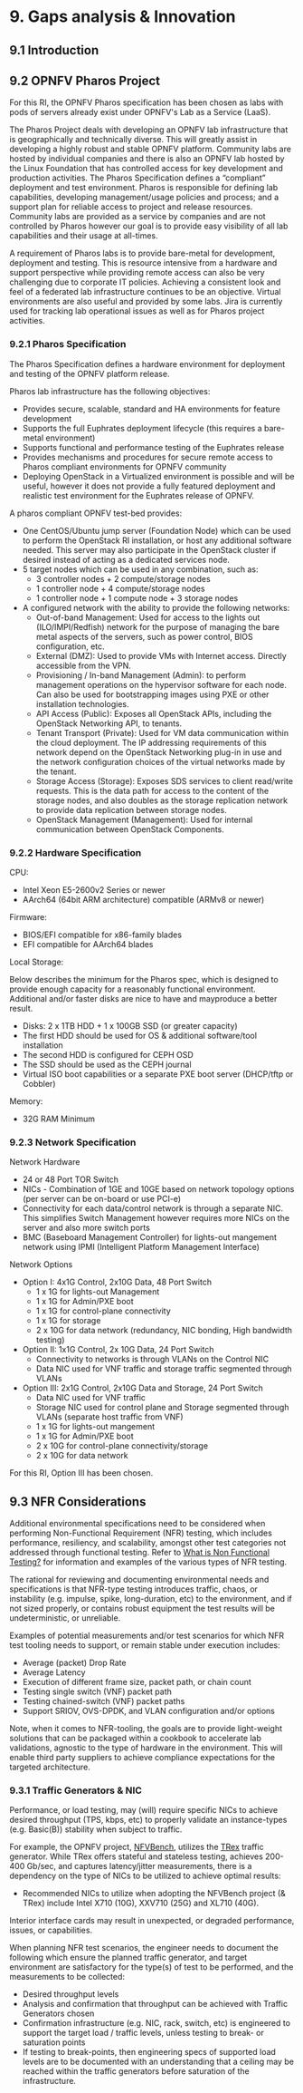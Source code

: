 # 9. Gaps analysis & Innovation

## 9.1 Introduction

## 9.2 OPNFV Pharos Project
For this RI, the OPNFV Pharos specification has been chosen as labs with pods of servers already exist under OPNFV's
Lab as a Service (LaaS).

The Pharos Project deals with developing an OPNFV lab infrastructure that is geographically and technically diverse. This
will greatly assist in developing a highly robust and stable OPNFV platform. Community labs are hosted by individual
companies and there is also an OPNFV lab hosted by the Linux Foundation that has controlled access for key development
and production activities. The Pharos Specification defines a “compliant” deployment and test environment. Pharos is
responsible for defining lab capabilities, developing management/usage policies and process; and a support plan for
reliable access to project and release resources. Community labs are provided as a service by companies and are not
controlled by Pharos however our goal is to provide easy visibility of all lab capabilities and their usage at all-times.

A requirement of Pharos labs is to provide bare-metal for development, deployment and testing. This is resource intensive
from a hardware and support perspective while providing remote access can also be very challenging due to corporate IT
policies. Achieving a consistent look and feel of a federated lab infrastructure continues to be an objective. Virtual
environments are also useful and provided by some labs. Jira is currently used for tracking lab operational issues as
well as for Pharos project activities.

### 9.2.1 Pharos Specification

The Pharos Specification defines a hardware environment for deployment and testing of the OPNFV platform release.

Pharos lab infrastructure has the following objectives:

* Provides secure, scalable, standard and HA environments for feature development
* Supports the full Euphrates deployment lifecycle (this requires a bare-metal environment)
* Supports functional and performance testing of the Euphrates release
* Provides mechanisms and procedures for secure remote access to Pharos compliant environments for OPNFV community
* Deploying OpenStack in a Virtualized environment is possible and will be useful, however it does not provide a fully
  featured deployment and realistic test environment for the Euphrates release of OPNFV.

A pharos compliant OPNFV test-bed provides:

* One CentOS/Ubuntu jump server (Foundation Node) which can be used to perform the OpenStack RI installation, or host any
  additional software needed.  This server may also participate in the OpenStack cluster if desired instead of acting as
  a dedicated services node.
* 5 target nodes which can be used in any combination, such as:
  * 3 controller nodes + 2 compute/storage nodes
  * 1 controller node + 4 compute/storage nodes
  * 1 controller node + 1 compute node + 3 storage nodes
* A configured network with the ability to provide the following networks:
  * Out-of-band Management: Used for access to the lights out (ILO/IMPI/Redfish) network for the purpose of managing the
    bare metal aspects of the servers, such as power control, BIOS configuration, etc.
  * External (DMZ): Used to provide VMs with Internet access.  Directly accessible from the VPN.
  * Provisioning / In-band Management (Admin): to perform management operations on the hypervisor software for each
    node.  Can also be used for bootstrapping images using PXE or other installation technologies.
  * API Access (Public): Exposes all OpenStack APIs, including the OpenStack Networking API, to tenants.
  * Tenant Transport (Private): Used for VM data communication within the cloud deployment. The IP addressing requirements
    of this network depend on the OpenStack Networking plug-in in use and the network configuration choices of the virtual
    networks made by the tenant.
  * Storage Access (Storage): Exposes SDS services to client read/write requests. This is the data path for access to
    the content of the storage nodes, and also doubles as the storage replication network to provide data replication
    between storage nodes.
  * OpenStack Management (Management): Used for internal communication between OpenStack Components.

### 9.2.2 Hardware Specification

CPU:

* Intel Xeon E5-2600v2 Series or newer
* AArch64 (64bit ARM architecture) compatible (ARMv8 or newer)

Firmware:

* BIOS/EFI compatible for x86-family blades
* EFI compatible for AArch64 blades

Local Storage:

Below describes the minimum for the Pharos spec, which is designed to provide enough capacity for a reasonably functional
environment. Additional and/or faster disks are nice to have and mayproduce a better result.

* Disks: 2 x 1TB HDD + 1 x 100GB SSD (or greater capacity)
* The first HDD should be used for OS & additional software/tool installation
* The second HDD is configured for CEPH OSD
* The SSD should be used as the CEPH journal
* Virtual ISO boot capabilities or a separate PXE boot server (DHCP/tftp or Cobbler)

Memory:

* 32G RAM Minimum

### 9.2.3 Network Specification

Network Hardware

* 24 or 48 Port TOR Switch
* NICs - Combination of 1GE and 10GE based on network topology options (per server can be on-board or use PCI-e)
* Connectivity for each data/control network is through a separate NIC. This simplifies Switch Management however requires
  more NICs on the server and also more switch ports
* BMC (Baseboard Management Controller) for lights-out mangement network using IPMI (Intelligent Platform Management Interface)

Network Options

* Option I: 4x1G Control, 2x10G Data, 48 Port Switch
  * 1 x 1G for lights-out Management
  * 1 x 1G for Admin/PXE boot
  * 1 x 1G for control-plane connectivity
  * 1 x 1G for storage
  * 2 x 10G for data network (redundancy, NIC bonding, High bandwidth testing)
* Option II: 1x1G Control, 2x 10G Data, 24 Port Switch
  * Connectivity to networks is through VLANs on the Control NIC
  * Data NIC used for VNF traffic and storage traffic segmented through VLANs
* Option III: 2x1G Control, 2x10G Data and Storage, 24 Port Switch
  * Data NIC used for VNF traffic
  * Storage NIC used for control plane and Storage segmented through VLANs (separate host traffic from VNF)
  * 1 x 1G for lights-out mangement
  * 1 x 1G for Admin/PXE boot
  * 2 x 10G for control-plane connectivity/storage
  * 2 x 10G for data network

For this RI, Option III has been chosen.

## 9.3 NFR Considerations
Additional environmental specifications need to be considered when performing Non-Functional Requirement (NFR) testing, which includes performance, resiliency, and scalability, amongst other test categories not addressed through functional testing.  Refer to [What is Non Functional Testing?](https://www.guru99.com/non-functional-testing.html) for information and examples of the various types of NFR testing.  

The rational for reviewing and documenting environmental needs and specifications is that NFR-type testing introduces traffic, chaos, or instability (e.g. impulse, spike, long-duration, etc) to the environment, and if not sized properly, or contains robust equipment the test results will be undeterministic, or unreliable.  

Examples of potential measurements and/or test scenarios for which NFR test tooling needs to support, or remain stable under execution includes:

 - Average (packet) Drop Rate
 - Average Latency
 - Execution of different frame size, packet path, or chain count
 - Testing single switch (VNF) packet path
 - Testing chained-switch (VNF) packet paths
 - Support SRIOV, OVS-DPDK, and VLAN configuration and/or options

Note, when it comes to NFR-tooling, the goals are to provide light-weight solutions that can be packaged within a cookbook to accelerate lab validations, agnostic to the type of hardware in the environment.  This will enable third party suppliers to achieve compliance expectations for the targeted architecture.  

### 9.3.1 Traffic Generators & NIC
Performance, or load testing, may (will) require specific NICs to achieve desired throughput (TPS, kbps, etc) to properly validate an instance-types (e.g. Basic(B)) stability when subject to traffic.  

For example, the OPNFV project, [NFVBench](https://wiki.opnfv.org/display/nfvbench/NFVbench), utilizes the [TRex](https://trex-tgn.cisco.com/) traffic generator.   While TRex offers stateful and stateless testing, achieves 200-400 Gb/sec, and captures latency/jitter measurements, there is a dependency on the type of NICs to be utilized to achieve optimal results:

 - Recommended NICs to utilize when adopting the NFVBench project (& TRex) include Intel X710 (10G), XXV710 (25G) and XL710 (40G).  

Interior interface cards may result in unexpected, or degraded performance, issues, or capabilities.   

When planning NFR test scenarios, the engineer needs to document the following which ensure the planned traffic generator, and target environment are satisfactory for the type(s) of test to be performed, and the measurements to be collected:

 - Desired throughput levels
 - Analysis and confirmation that throughput can be achieved with Traffic Generators chosen
 - Confirmation infrastructure (e.g. NIC, rack, switch, etc) is engineered to support the target load / traffic levels, unless testing to break- or saturation points
 - If testing to break-points, then engineering specs of supported load levels are to be documented with an understanding that a ceiling may be reached within the traffic generators before saturation of the infrastructure.
